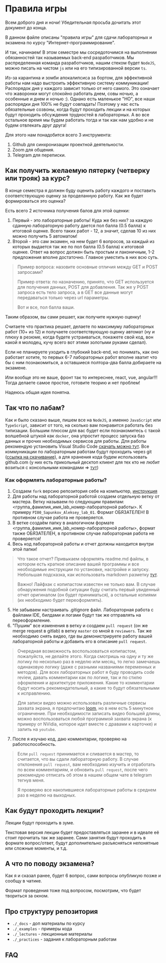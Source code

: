 # Правила игры

Всем доброго дня и ночи! Убедительная просьба дочитать этот документ до конца. 

В данном файле описаны "правила игры" для сдачи лабораторных и экзамена по курсу "Интернет-программирование". 

И так, начинаем! В этом семестре мы сосредоточимся на выполнении обязанностей так называемых back-end разработчиков. Мы распределенная команда разработчиков, нашим стеком будет `NodeJS`, можно писать на чистом `js` или на его типизированной версии `ts`.

Из-за карантина и зомби апокалипсиса за бортом, для эффективной работы нам надо выстроить эффективную систему коммуникации! Распорядок дня у каждого зависит только от него самого. Это означает что жаворонки могут спокойно работать днем, совы ночью, а особенные и днем и ночью :). Однако есть маленькое "НО", все наши распорядки дня 100% не будут совпадать! Поэтому у нас есть обязательные созвоны, когда будут проходить лекции и на которых будут проходить обсуждения трудностей в лабораторных. А во все остальное время мы будем работать тогда и так как нам удобно и не будем отвлекать друг друга!

Для этого нам понадобится всего 3 инструмента:
1. Github для синхронизации проектной деятельности.
2. Zoom для общения.
3. Telegram для переписки.
   
## Как получить желаемую пятерку (четверку или трояк) за курс?

В конце семестра я должен буду оценить работу каждого и поставить соответствующую оценку за проделанную работу. Как же будет формироваться это оценка?

Есть всего 2 источника получения балов для этой оценки:
1. Первый - это лабораторные работы! Куда же без них? за каждую сданную лабораторную работу дается пол балла (0.5 балла) к итоговой оценке. Всего таких работ - 12, а значит, сделав 10 из них можно получить 5 автоматом!
2. Второй - это сам экзамен, на нем будет 6 вопросов, за каждый из которых выдается так же по пол балла (0.5 балла) к итоговой оценке. Ответ на вопрос должен быть простым и лаконичным, 1-2 предложения вполне достаточно. Главное уместить в них всю суть. 
> Пример вопроса: назовите основные отличия между GET и POST запросами?
> 
> Пример ответа: по назначению, принято, что GET используется для получения данных, POST для добавления. Так же у POST запроса есть тело запроса, а в GET все данные могут передаваться только через url параметры.
> 
> Вот и все, пол балла ваши.

Таким образом, вы сами решает, как получите нужную оценку!

Считаете что практика решает, делаете по максимуму лабораторных работ (10+ из 12) и получаете соответствующую оценку автомат (ну и плюху в резюме, когда будете устраиваться, покажете свой код, вон какой я молодец, кучу всего вот этими золотыми руками сделал).

Если не планируете уходить в глубокий back-end, но понимать, как оно работает хотите, то первых 6-7 лабораторных работ вполне хватит что бы с ним познакомиться, а оставшиеся полтора-два балла добираете на экзамене.

Или вообще это не ваше, фронт так то интереснее, react, vue, angular!!! Тогда делаете самое простое, готовите теорию и нет проблем!

Надеюсь общая идея понятна.

## Так что по лабам?

Как и было сказано выше, пишем все на `NodeJS`, а именно `JavaScript` или `TypeScript`, зависит от того, на сколько вам понравится работать без типизации. Большим плюсом для вас будет если познакомитесь с такой волшебной штукой как `docker`, она упростит процесс запуска баз данных и прочих необходимых сервисов для работы. Для работы рекомендую установить Visual Studio Code [скачать можно тут](https://code.visualstudio.com/download). Все коммуникации по лабораторным работам будут проходить через git ([ссылка на скачивание](https://git-scm.com/downloads)), а для хранения кода будем использовать github.com (у них есть прикольный десктоп клиент для тех кто не любит возиться с консольными командами => [тут](https://desktop.github.com/))

### Как оформлять лабораторные работы?
1. Создаем `fork` версию репозитория себе на компьютер, [инструкция](https://git-scm.com/book/ru/v2/GitHub-%D0%92%D0%BD%D0%B5%D1%81%D0%B5%D0%BD%D0%B8%D0%B5-%D1%81%D0%BE%D0%B1%D1%81%D1%82%D0%B2%D0%B5%D0%BD%D0%BD%D0%BE%D0%B3%D0%BE-%D0%B2%D0%BA%D0%BB%D0%B0%D0%B4%D0%B0-%D0%B2-%D0%BF%D1%80%D0%BE%D0%B5%D0%BA%D1%82%D1%8B)
2. Для работы над лабораторной работой создаем отдельную ветку от мастера. Ветку называем по следующим правилам: <группа_фамилия_имя_lab_номер-лабораторной работы>. К примеру `PI00_Sapunkov_Aleksey_lab_01`. Формат ОБЯЗАТЕЛЕН! В противном случае работа не проверяется.
3. В ветке создаём папку в аналогичном формате <группа_фамилия_имя_lab_номер-лабораторной работы>, формат также ОБЯЗАТЕЛЕН, в противном случае лабораторная работа не проверяется!
4. Весь код лабораторной работы и отчет должны находится внутри этой папки!

> Что такое отчет? Привыкаем оформлять readme.md файлы, в котором есть краткое описание вашей программы и все необходимые инструкции по установке, настройке и запуску. Небольшая подсказка, как использовать markdown разметку [тут](https://paulradzkov.com/2014/markdown_cheatsheet/).
> 
> Важно! Лайфхак с копипастом известен не только вам. В случае обнаружения подобной ситуации буду считать первый увиденный отчет оригиналом (он будет приниматься), а остальные копиями (их необходимо будет переоформлять).

5. Не забываем настраивать .gitignore файл. Лабораторная работа с файлами IDE, билдами и логами будут так же отправлять на переоформление.
6. "Пушим" все изменения в ветку и создаем `pull request` (он же merge request в gitlab) в ветку `master` со мной в `reviewers`. Так же необходимо снять видео, где вы демонистрируете работу вашей лабораторной работы и добавить его в описание `pull request`.
> Очередная возможность воспользоваться копипастом, пожалуйста, не делайте этого. Когда смотришь на одну и ту же логику по несколько раз в неделю или месяц, то легко замечаешь одинаковую логику (даже с разными названиями переменных и методов). Для всех лабораторных работ я буду проводить code review, давать комментарии как по логике, так и по стилю оформления и архитектуре приложения. Какие то комментарии будут носить рекомендательный, а какие то будут обязательными к исправлению.
> 
> Для записи видео можно использовать различные сервисы захвата экрана, я предпочитаю [loom](https://www.loom.com/), но в нем есть 5 минутное ограничение. При необходимости записать видео большей длины, можно воспользоваться любой программой захвата экрана (к примеру от NVidia, которое идет вместе с дравами к карточке) и залить на `youtube`.

7. После я изучаю код, даю комментарии, проверяю на работоспособность.
> Если `pull request` принимается и сливается в мастер, то считается, что вы сдали лабораторную работу. В случае отклонения `pull request`, вам необходимо изучить и отработать по всем комментариям, и обновить `pull request`, после чего рекомендую отписать об этом в нашем общем чате в telegram тегнув меня.
> 
> Я проверяю все накопившиеся лабораторные работы в среднем раз в неделю на выходных.

## Как будут проходить лекции?

Лекции будут проходить в зуме.

Текстовая версия лекции будет предоставляться заранее и в идеале её стоит прочитать так же заранее. Сами занятия будут проходить в формате вопрос/ответ, будут дополнительно разъясняться непонятные или сложные моменты, и т.д.

## А что по поводу экзамена?

Как я и сказал ранее, будет 6 вопрос, сами вопросы опубликую позже и сообщу в чатике.

Формат проведения тоже под вопросом, посмотрим, что будет твориться за окном.

## Про структуру репозитория

- `./_docs` - доп материалы по курсу
- `./_examples` - примеры кода
- `./_lectures` - лекционные материалы
- `./_practices` - задания к лабораторным работам 

## FAQ

